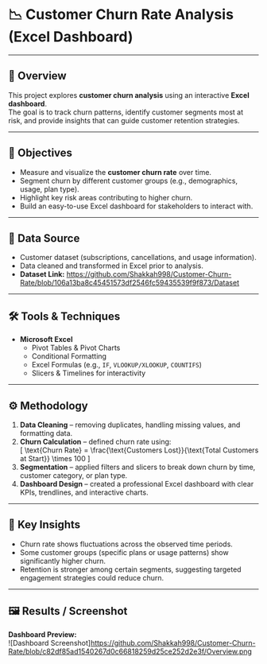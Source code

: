 # 📉 Customer Churn Rate Analysis (Excel Dashboard)

---

## 📌 Overview  
This project explores **customer churn analysis** using an interactive **Excel dashboard**.  
The goal is to track churn patterns, identify customer segments most at risk, and provide insights that can guide customer retention strategies.

---

## 🎯 Objectives  
- Measure and visualize the **customer churn rate** over time.  
- Segment churn by different customer groups (e.g., demographics, usage, plan type).  
- Highlight key risk areas contributing to higher churn.  
- Build an easy-to-use Excel dashboard for stakeholders to interact with.  

---

## 📂 Data Source  
- Customer dataset (subscriptions, cancellations, and usage information).   
- Data cleaned and transformed in Excel prior to analysis.  
- **Dataset Link:** https://github.com/Shakkah998/Customer-Churn-Rate/blob/106a13ba8c45451573df2546fc59435539f9f873/Dataset

---

## 🛠 Tools & Techniques  
- **Microsoft Excel**  
  - Pivot Tables & Pivot Charts  
  - Conditional Formatting  
  - Excel Formulas (e.g., `IF`, `VLOOKUP/XLOOKUP`, `COUNTIFS`)  
  - Slicers & Timelines for interactivity  

---

## ⚙️ Methodology  
1. **Data Cleaning** – removing duplicates, handling missing values, and formatting data.  
2. **Churn Calculation** – defined churn rate using:  
   \[
   \text{Churn Rate} = \frac{\text{Customers Lost}}{\text{Total Customers at Start}} \times 100
   \]  
3. **Segmentation** – applied filters and slicers to break down churn by time, customer category, or plan type.  
4. **Dashboard Design** – created a professional Excel dashboard with clear KPIs, trendlines, and interactive charts.  

---

## 🔑 Key Insights  
- Churn rate shows fluctuations across the observed time periods.  
- Some customer groups (specific plans or usage patterns) show significantly higher churn.  
- Retention is stronger among certain segments, suggesting targeted engagement strategies could reduce churn.  

---

## 🖼 Results / Screenshot  
**Dashboard Preview:**  
![Dashboard Screenshot]https://github.com/Shakkah998/Customer-Churn-Rate/blob/c82df85ad1540267d0c66818259d25ce252d2e3f/Overview.png
